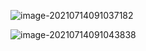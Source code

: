 ![image-20210714091037182](C:\Users\123\AppData\Roaming\Typora\typora-user-images\image-20210714091037182.png)

![image-20210714091043838](C:\Users\123\AppData\Roaming\Typora\typora-user-images\image-20210714091043838.png)